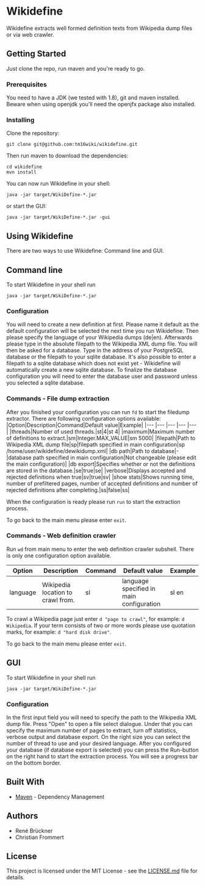 # Wikidefine

Wikidefine extracts well formed definition texts from Wikipedia dump files or via web crawler.

## Getting Started

Just clone the repo, run maven and you're ready to go.

### Prerequisites

You need to have a JDK (we tested with 1.8), git and maven installed. Beware when using openjdk you'll need the openjfx package also installed.

### Installing

Clone the repository:
```
git clone git@github.com:tm16wiki/wikidefine.git
```

Then run maven to download the dependencies:
```
cd wikidefine
mvn install
```

You can now run Wikidefine in your shell:
```
java -jar target/WikiDefine-*.jar
```

or start the GUI:
```
java -jar target/WikiDefine-*.jar -gui
```

## Using Wikidefine

There are two ways to use Wikidefine: Command line and GUI.

## Command line

To start Wikidefine in your shell run
```
java -jar target/WikiDefine-*.jar
```

### Configuration

You will need to create a new definition at first.
Please name it default as the default configuration will be selected the next time you run Wikidefine.
Then please specify the language of your Wikipedia dumps (de|en). Afterwards please type in the absolute filepath to the Wikipedia XML dump file.
You will then be asked for a database. Type in the address of your PostgreSQL database or the filepath to your sqlite database.
It's also possible to enter a filepath to a sqlite database which does not exist yet - Wikidefine will automatically create a new sqlite database.
To finalize the database configuration you will need to enter the database user and password unless you selected a sqlite database.

### Commands - File dump extraction

After you finished your configuration you can run `fd` to start the filedump extractor. There are following configuration options available:
|Option|Description|Command|Default value|Example|
|---	|---	|---	|---	|---	|
|threads|Number of used threads.|st|4|st 4|
|maximum|Maximum number of definitions to extract.|sm|Integer.MAX_VALUE|sm 5000|
|filepath|Path to Wikipedia XML dump file|sp|filepath specified in main configuration|sp /home/user/wikidefine/dewikidump.xml|
|db path|Path to database|-|database path specified in main configuration|Not changeable (please edit the main configuration)|
|db export|Specifies whether or not the definitions are stored in the database.|se|true|se|
|verbose|Displays accepted and rejected definitions when true|sv|true|sv|
|show stats|Shows running time, number of prefiltered pages, number of accepted definitions and number of rejected definitions after completing.|ss|false|ss|

When the configuration is ready please run `run` to start the extraction process.

To go back to the main menu please enter `exit`.

### Commands - Web definition crawler

Run `wd` from main menu to enter the web definition crawler subshell. There is only one configuration option available.

|Option|Description|Command|Default value|Example|
|---	|---	|---	|---	|---	|
|language|Wikipedia location to crawl from.|sl|language specified in main configuration|sl en|

To crawl a Wikipedia page just enter `d "page to crawl"`, for example: `d Wikipedia`. If your term consists of two or more words please use quotation marks, for example: `d "hard disk drive"`.

To go back to the main menu please enter `exit`.

## GUI

To start Wikidefine in your shell run
```
java -jar target/WikiDefine-*.jar
```

### Configuration

In the first input field you will need to specify the path to the Wikipedia XML dump file. Press "Open" to open a file select dialogue.
Under that you can specify the maximum number of pages to extract, turn off statistics, verbose output and database export. On the right size you can select the number of thread to use and your desired language.
After you configured your database (if database export is selected) you can press the Run-button on the right hand to start the extraction process. You will see a progress bar on the bottom border.

## Built With

* [Maven](https://maven.apache.org/) - Dependency Management

## Authors

* René Brückner
* Christian Frommert

## License

This project is licensed under the MIT License - see the [LICENSE.md](LICENSE.md) file for details.
